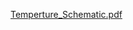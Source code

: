 [Temperture_Schematic.pdf](https://github.com/user-attachments/files/18917548/Temperture_Schematic.pdf)
